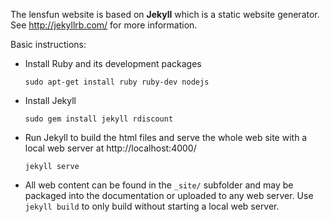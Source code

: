 The lensfun website is based on __Jekyll__ which is a static website generator.
See http://jekyllrb.com/ for more information.

Basic instructions:

* Install Ruby and its development packages
      
      sudo apt-get install ruby ruby-dev nodejs

* Install Jekyll

      sudo gem install jekyll rdiscount

* Run Jekyll to build the html files and serve the whole web site 
  with a local web server at http://localhost:4000/

      jekyll serve

* All web content can be found in the `_site/` subfolder and may be 
  packaged into the documentation or uploaded to any web server.
  Use `jekyll build` to only build without starting a local web server.

